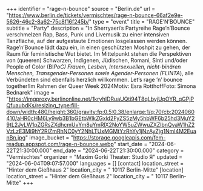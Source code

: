 +++
identifier = "rage-n-bounce"
source = "Berlin.de"
url = "https://www.berlin.de/tickets/vermischtes/rage-n-bounce-66af2e9e-5626-46c2-8a62-75c8f16f245b/"
type = "event"
title = "RAGE’N’BOUNCE"
subtitle = "Party"
description = "In Sherryaeri’s Partyreihe Rage’n’Bounce verschmelzen Rap, Bass, Punk und Livemusik zu einer intensiven Tanzfläche, auf der aufgestaute Emotionen losgelassen werden können. Rage’n’Bounce lädt dazu ein, in einen geschützten Moshpit zu gehen, der Raum für feministische Wut bietet. Im Mittelpunkt stehen die Perspektiven von (queeren) Schwarzen, Indigenen, Jüdischen, Romani, Sinti und/oder People of Color (BI*PoC) Frauen, Lesben, Intersexuellen, nicht-binären Menschen, Transgender-Personen sowie Agender-Personen (FLINTA*), alle Verbündeten sind ebenfalls herzlich willkommen. Let’s rage ’n’ bounce together!Im Rahmen der Queer Week 2024Motiv: Esra RotthoffFoto: Simona Bednarek"
image = "https://imgproxy.berlinonline.net/1kryhIDRuaUQti94T8qLbyjUpOYR_qGPjPQfuaubdKs/resizing_type:fill-down/width:480/height:360/gravity:fp:0.5:0.38/enlarge:1/q:70/cb:2024060410/aHR0cHM6Ly9wb3B1bGEtbWlkZGxld2FyZS5zMy5hbWF6b25hd3MuY29tL2JvLW1pZGRsZXdhcmUvYm8uYmRlX2NoYW5uZWwuZXZlbnQvaW1hZ2VzLzE3Mi9hY2RlZmRhNC0yY2NhLTUxMGMtYzRhYy1jNzAyZjg1NmI4M2EuanBn.jpg"
image_bucket = "https://storage.googleapis.com/fem-readup.appspot.com/rage-n-bounce.webp"
start_date = "2024-06-22T21:30:00.000"
end_date = "2024-06-22T21:30:00.000"
category = "Vermischtes"
organizer = "Maxim Gorki Theater: Studio Я"
updated = "2024-06-04T09:07:57.000"
languages = []
[contact]
location_street = "Hinter dem Gießhaus 2"
location_city = " 10117 Berlin-Mitte"
[location]
location_street = "Hinter dem Gießhaus 2"
location_city = " 10117 Berlin-Mitte"
+++